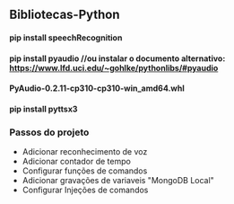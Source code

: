 ## Bibliotecas-Python
#### pip install speechRecognition
#### pip install pyaudio //ou instalar o documento alternativo: https://www.lfd.uci.edu/~gohlke/pythonlibs/#pyaudio
#### PyAudio-0.2.11-cp310-cp310-win_amd64.whl
#### pip install pyttsx3

### Passos do projeto
- Adicionar reconhecimento de voz
- Adicionar contador de tempo
- Configurar funções de comandos
- Adicionar gravações de variaveis "MongoDB Local"
- Configurar Injeções de comandos
